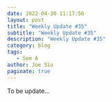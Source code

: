 ```yaml
---
date: 2022-04-30 11:17:56
layout: post
title: "Weekly Update #35"
subtitle: "Weekly Update #35"
description: "Weekly Update #35"
category: blog
tags:
   - Sem A
author: Joe Siu
paginate: true
---
```

To be update...
